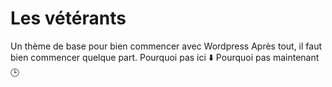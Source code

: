 Les vétérants
===============

Un thème de base pour bien commencer avec Wordpress
Après tout, il faut bien commencer quelque part.
Pourquoi pas ici ⬇️ Pourquoi pas maintenant 🕒